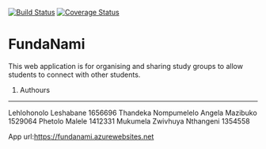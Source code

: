 [![Build Status](https://travis-ci.com/witseie-elen4010/2021-011-project.svg?token=JUf4FafnahsGpvkp2pxW&branch=main)](https://travis-ci.com/witseie-elen4010/2021-011-project)
[![Coverage Status](https://coveralls.io/repos/github/witseie-elen4010/2021-011-project/badge.svg?branch=main&t=YZQvvS)](https://coveralls.io/github/witseie-elen4010/2021-011-project?branch=main)
# FundaNami
This web application is for organising and sharing study groups to allow students to connect with other students.

1. Authours
-----------
Lehlohonolo Leshabane 1656696
Thandeka Nompumelelo Angela Mazibuko 1529064
Phetolo Malele 1412331
Mukumela Zwivhuya Nthangeni 1354558

App url:https://fundanami.azurewebsites.net

